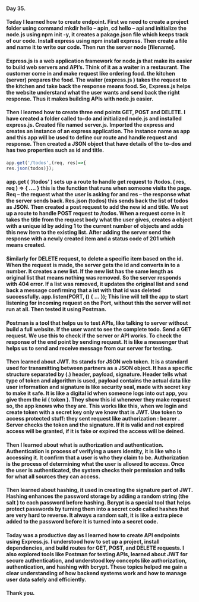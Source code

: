 #### Day 35.
#### Today I learned how to create endpoint. First we need to create a project folder using command mkdir hello – apin, cd hello – api and initialize the node.js using npm init -y, it creates a pakage.json file which keeps track of our code. Install express using npm install express. Then create a file and name it to write our code. Then run the server node [filename]. 
#### Express.js is a web application framework for node.js that make its easier to build web servers and API’s. Think of it as a waiter in a restaurant. The customer come in and make request like ordering food. the kitchen (server) prepares the food. The waiter (express.js ) takes the request to the kitchen and take back the response means food. So, Express.js helps the website understand what the user wants and send back the right response. Thus it makes building APIs with node.js easier.
#### Then I learned how to create three end points GET, POST and DELETE. I have created a folder called to-do and initialized node.js and installed express.js. Created file named server.js. Imported the express and creates an instance of an express application. The instance name as app and this app will be used to define our route and handle request and response. Then created a JSON object that have details of the to-dos and has two properties such as id and title. 
```js
app.get('/todos',(req, res)=>{
res.json(todos)}); 
```
#### app.get ( ‘/todos’ ) sets up a route to handle get request to /todos. ( res, req ) => { …. } this is the function that runs when someone visits the page. Req – the request what the user is asking for and res – the response what the server sends back. Res.json (todos) this sends back the list of todos as JSON. Then created a post request to add the new id and title. We set up a route to handle POST request to /todos. When a request come in it takes the title from the request body what the user gives, creates a object with a unique id by adding 1 to the current number of objects and adds this new item to the existing list. After adding the server send the response with a newly created item and a status code of 201 which means created.
#### Similarly for DELETE request, to delete a specific item based on the id. When the request is made, the server gets the id and converts in to a number. It creates a new list. If the new list has the same length as original list that means nothing was removed. So the server responds with 404 error. If a list was removed, it updates the original list and send back a message confirming that a ist with that id was deleted successfully. app.listen(PORT, () { … });  This line will tell the app to start listening for incoming request on the Port, without this the server will not run at all. Then tested it using Postman. 
#### Postman is a tool that helps us to test APIs, like talking to server without build a full website. If the user want to see the complete todo. Send a GET request. We use this to check if the server or API works. To check the response of the end point by sending request. It is like a messenger that helps us to send and receive message from our server for testing. 
#### Then learned about JWT. Its stands for JSON web token. It is a standard used for transmitting between partners as a JSON object. It has a specific structure separated by (.) header, payload, signature. Header tells what type of token and algorithm is used, payload contains the actual data like user information and signature is like security seal, made with secret key to make it safe. It is like a digital id when someone logs into out app, you give them the id ( token ). They show this id whenever they make request so, the app knows who they are. This works like this, when we login and create token with a secret key only we know that is JWT. Use token to access protected stuff: they sent request like authorization : bearer <token>. Server checks the token and the signature. If it is valid and not expired access will be granted, if it is fake or expired the access will be deined. 
#### Then I learned about what is authorization and authentication. Authentication is process of verifying a users identity, it is like who is accessing it. It confirm that a user is who they claim to be. Authorization is the process of determining what the user is allowed to access. Once the user is authenticated, the system checks their permission and tells for what all sources they can access. 
#### Then learned about hashing, it used in creating the signature part of JWT. Hashing enhances the password storage by adding a random string (the salt ) to each password before hashing. Bcrypt is a special tool that helps protect passwords by turning them into a secret code called hashes that are very hard to reverse. It always a random salt, it is like a extra piece added to the password before it is turned into a secret code. 
#### Today was a productive day as I learned how to create API endpoints using Express.js. I understood how to set up a project, install dependencies, and build routes for GET, POST, and DELETE requests. I also explored tools like Postman for testing APIs, learned about JWT for secure authentication, and understood key concepts like authorization, authentication, and hashing with bcrypt. These topics helped me gain a clear understanding of how backend systems work and how to manage user data safely and efficiently. 
#### Thank you.
